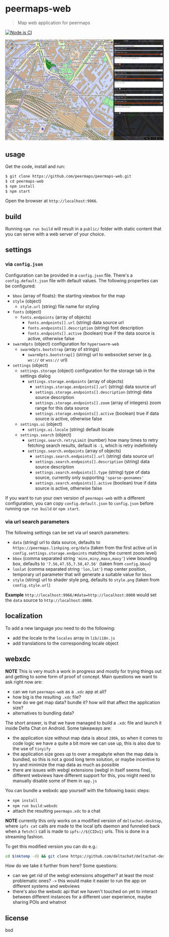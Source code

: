 # peermaps-web

> Map web application for peermaps

[![Node.js CI](https://github.com/peermaps/peermaps-web/actions/workflows/node.js.yml/badge.svg)](https://github.com/peermaps/peermaps-web/actions/workflows/node.js.yml)

![image](image.png)

## usage

Get the code, install and run:

```
$ git clone https://github.com/peermaps/peermaps-web.git
$ cd peermaps-web
$ npm install
$ npm start
```

Open the browser at `http://localhost:9966`.

## build

Running `npm run build` will result in a `public/` folder with static content that you can serve with a web server of your choice.

## settings

### via `config.json`

Configuration can be provided in a `config.json` file. There's a `config.default.json` file with default values. The following properties can be configured:

* `bbox` (array of floats): the starting viewbox for the map
* `style` (object)
  * `style.url` (string) file name for styling
* `fonts` (object)
  * `fonts.endpoints` (array of objects)
    * `fonts.endpoints[].url` (string) data source url
    * `fonts.endpoints[].description` (string) font description
    * `fonts.endpoints[].active` (boolean) true if the data source is active, otherwise false
* `swarmOpts` (object) configuration for `hyperswarm-web`
  * `swarmOpts.bootstrap` (array of strings)
    * `swarmOpts.bootstrap[]` (string) url to websocket server (e.g. `ws://` or `wss://` url)
* `settings` (object)
  * `settings.storage` (object) configuration for the storage tab in the settings dialog
    * `settings.storage.endpoints` (array of objects)
      * `settings.storage.endpoints[].url` (string) data source url
      * `settings.storage.endpoints[].description` (string) data source description
      * `settings.storage.endpoints[].zoom` (array of integers) zoom range for this data source
      * `settings.storage.endpoints[].active` (boolean) true if data source is active, otherwise false
  * `settings.ui` (object)
    * `settings.ui.locale` (string) default locale
  * `settings.search` (object)
    * `settings.search.retryLimit` (number) how many times to retry fetching search results, default is `-1`, which is retry indefinitely
    * `settings.search.endpoints` (array of objects)
      * `settings.search.endpoints[].url` (string) data source url
      * `settings.search.endpoints[].description` (string) data source description
      * `settings.search.endpoints[].type` (string) type of data source, currently only supporting `'sparse-geonames'`
      * `settings.search.endpoints[].active` (boolean) true if data source is active, otherwise false

If you want to run your own version of `peermaps-web` with a different configuration, you can copy `config.default.json` to `config.json` before running `npm run build` or `npm start`.

### via url search parameters

The following settings can be set via url search parameters:

* `data` (string) url to data source, defaults to `https://peermaps.linkping.org/data` (taken from the first active url in `config.settings.storage.endpoints` matching the current zoom level)
* `bbox` (comma separated string `'minx,miny,maxx,maxy'`) view bounding box, defaults to `'7.56,47.55,7.58,47.56'` (taken from `config.bbox`)
* `lonlat` (comma separated string `'lon,lat'`) map center position, temporary url parameter that will generate a suitable value for `bbox`
* `style` (string) url to shader style png, defaults to `style.png` (taken from `config.style.url`)

**Example** `http://localhost:9966/#data=http://localhost:8000` would set the `data` source to `http://localhost:8000`.

## localization

To add a new language you need to do the following:

* add the locale to the `locales` array in `lib/i18n.js`
* add translations to the corresponding locale object

## webxdc

**NOTE** This is very much a work in progress and mostly for trying things out and getting to some form of proof of concept. Main questions we want to ask right now are:

* can we run `peermaps-web` as a `.xdc` app at all?
* how big is the resulting `.xdc` file?
* how do we get map data? bundle it? how will that affect the application size?
* alternatives to bundling data?

The short answer, is that we have managed to build a `.xdc` file and launch it inside Delta Chat on Android. Some takeaways are:

* the application size without map data is about `280k`, so when it comes to code logic we have a quite a bit more we can use up, this is also due to the use of `tinyify`
* the application size goes up to over a megabyte when the map data is bundled, so this is not a good long term solution, or maybe incentive to try and minimize the map data as much as possible
* there are issues with webgl extensions (webgl in itself seems fine), different webviews have different support for this, you might need to manually disable some of them in `app.js`

You can bundle a webxdc app yourself with the following basic steps:

* `npm install`
* `npm run build:webxdc`
* attach the resulting `peermaps.xdc` to a chat

**NOTE** currently this only works on a modified version of `deltachat-desktop`, where `ipfs cat` calls are made to the local ipfs daemon and funneled back when a `fetch()` call is made to `ipfs://${CIDv1}` urls. This is done in a streaming fashion.

To get this modified version you can do e.g.:

```sh
cd $(mktemp -d) && git clone https://github.com/deltachat/deltachat-desktop.git -b ipfs-experimental && cd deltachat-desktop && npm i && npm run dev
```

How do we take it further from here? Some questions:

* can we get rid of the webgl extensions altogether? at least the most problematic ones? `->` this would make it easier to run the app on different systems and webviews
* there's also the webxdc api that we haven't touched on yet to interact between different instances for a different user experience, maybe sharing POIs and whatnot

## license

bsd

